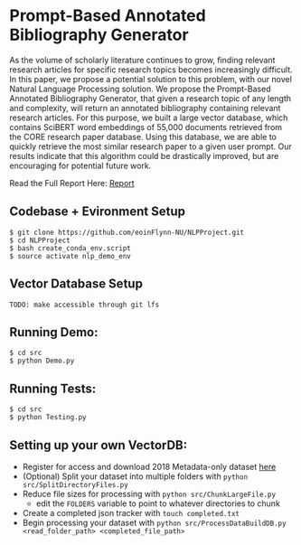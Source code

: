 # Prompt-Based Annotated Bibliography Generator

As the volume of scholarly literature continues to grow, finding relevant research articles for specific research topics becomes increasingly difficult. In this paper, we propose a potential solution to this problem, with our novel Natural Language Processing solution. We propose the Prompt-Based Annotated Bibliography Generator, that given a research topic of any length and complexity, will return an annotated bibliography containing relevant research articles. For this purpose, we built a large vector database, which contains SciBERT word embeddings of 55,000 documents retrieved from the CORE research paper database. Using this database, we are able to quickly retrieve the most similar research paper to a given user prompt. Our results indicate that this algorithm could be drastically improved, but are encouraging for potential future work.

Read the Full Report Here: [Report](./NLP%20Final%20Report.pdf)

## Codebase + Evironment Setup
```
$ git clone https://github.com/eoinFlynn-NU/NLPProject.git
$ cd NLPProject
$ bash create_conda_env.script
$ source activate nlp_demo_env
```
## Vector Database Setup
```
TODO: make accessible through git lfs
```

## Running Demo:
```
$ cd src
$ python Demo.py
```

## Running Tests:
```
$ cd src
$ python Testing.py
```

## Setting up your own VectorDB:
- Register for access and download 2018 Metadata-only dataset [here](https://core.ac.uk/documentation/dataset#dataset2018)
- (Optional) Split your dataset into multiple folders with `python src/SplitDirectoryFiles.py`
- Reduce file sizes for processing with `python src/ChunkLargeFile.py`
  - edit the `FOLDERS` variable to point to whatever directories to chunk
- Create a completed json tracker with `touch completed.txt`
- Begin processing your dataset with `python src/ProcessDataBuildDB.py <read_folder_path> <completed_file_path>`
